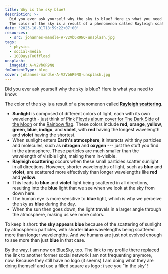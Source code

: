 ```yaml
---
title: Why is the sky blue?
description: >-
  Did you ever ask yourself why the sky is blue? Here is what you need to know:
  The color of the sky is a result of a phenomenon called Rayleigh scattering.
date: '2023-10-01T18:59:22+07:00'
resources:
  - src: johannes-mandle-A-V2Vb6R9NQ-unsplash.jpg
tags:
  - physics
  - social-media
  - 100DaysToOffload
unsplash:
  imageid: A-V2Vb6R9NQ
fmContentType: blog
cover: johannes-mandle-A-V2Vb6R9NQ-unsplash.jpg
---
```


Did you ever ask yourself why the sky is blue? Here is what you need to know:

The color of the sky is a result of a phenomenon called [**Rayleigh scattering**](https://en.wikipedia.org/wiki/Rayleigh_scattering).

*   **Sunlight** is composed of different colors of light, each with its own wavelength - just think of [Pink Floyds album cover for The Dark Side of the Moon](https://en.wikipedia.org/wiki/The_Dark_Side_of_the_Moon) or the [Rainbow flag](https://en.wikipedia.org/wiki/Rainbow_flag_\(LGBT\)). These colors include **red**, **orange**, **yellow**, **green**, **blue**, **indigo**, and **violet**, with **red** having the longest wavelength and **violet** having the shortest.
*   When sunlight enters **Earth's atmosphere**, it interacts with tiny particles and molecules, such as **nitrogen** and **oxygen** --- just the stuff you find in the atmosphere. These particles are much smaller than the wavelength of visible light, making them in-visible.
*   **Rayleigh scattering** occurs when these small particles scatter sunlight in all directions. However, shorter wavelengths of light, such as **blue** and **violet**, are scattered more effectively than longer wavelengths like **red** and **yellow**.
*   This leads to **blue** and **violet** light being scattered in all directions, resulting into the **blue** light that we see when we look at the sky from down here.
*   The human eye is more sensitive to **blue** light, which is why we perceive the sky as **blue** during the day.
*   When the sun then goes down, the light travels in a larger angle through the atmosphere, making us see more colors.

To keep it short: **the sky appears blue** because of the scattering of sunlight by atmospheric particles, with shorter **blue** wavelengths being scattered more than longer wavelengths. And we humans are just not evolved enough to see more than just **blue** in that case.

By the way, I am now on [BlueSky](https://bsky.app/profile/kollitsch.dev), too. The link to my profile there replaced the link to another former social network I am not frequenting anymore, now. Because they still have no logo (it seems) I am doing what they are doing themself and use a filled square as logo :) see you "in the sky"!
